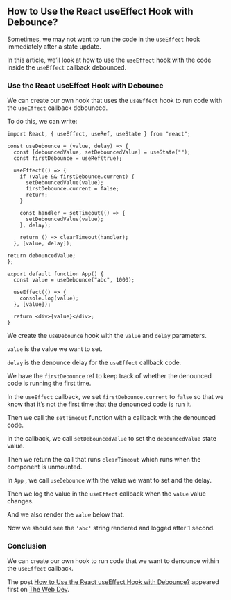 ## How to Use the React useEffect Hook with Debounce?

Sometimes, we may not want to run the code in the `useEffect` hook immediately after a state update.

In this article, we’ll look at how to use the `useEffect` hook with the code inside the `useEffect` callback debounced.

### Use the React useEffect Hook with Debounce

We can create our own hook that uses the `useEffect` hook to run code with the `useEffect` callback debounced.

To do this, we can write:

    import React, { useEffect, useRef, useState } from "react";
    
    const useDebounce = (value, delay) => {
      const [debouncedValue, setDebouncedValue] = useState("");
      const firstDebounce = useRef(true);
    
      useEffect(() => {
        if (value && firstDebounce.current) {
          setDebouncedValue(value);
          firstDebounce.current = false;
          return;
        }
    
        const handler = setTimeout(() => {
          setDebouncedValue(value);
        }, delay);
    
        return () => clearTimeout(handler);
      }, [value, delay]);
    
    return debouncedValue;
    };
    
    export default function App() {
      const value = useDebounce("abc", 1000);
    
      useEffect(() => {
        console.log(value);
      }, [value]);
    
      return <div>{value}</div>;
    }
    

We create the `useDebounce` hook with the `value` and `delay` parameters.

`value` is the value we want to set.

`delay` is the denounce delay for the `useEffect` callback code.

We have the `firstDebounce` ref to keep track of whether the denounced code is running the first time.

In the `useEffect` callback, we set `firstDebounce.current` to `false` so that we know that it’s not the first time that the denounced code is run it.

Then we call the `setTimeout` function with a callback with the denounced code.

In the callback, we call `setDebouncedValue` to set the `debouncedValue` state value.

Then we return the call that runs `clearTimeout` which runs when the component is unmounted.

In `App` , we call `useDebounce` with the value we want to set and the delay.

Then we log the value in the `useEffect` callback when the `value` value changes.

And we also render the `value` below that.

Now we should see the `'abc'` string rendered and logged after 1 second.

### Conclusion

We can create our own hook to run code that we want to denounce within the `useEffect` callback.

The post [How to Use the React useEffect Hook with Debounce?](https://thewebdev.info/2021/03/14/how-to-use-the-react-useeffect-hook-with-debounce/) appeared first on [The Web Dev](https://thewebdev.info).
